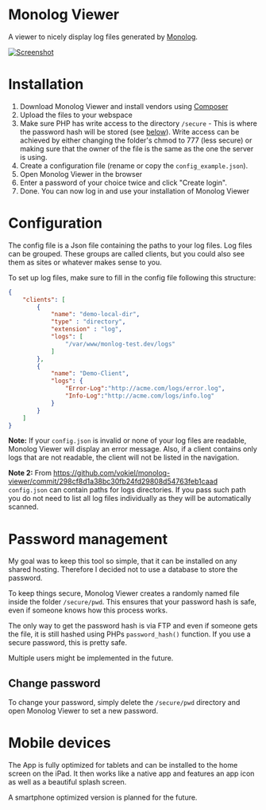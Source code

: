 Monolog Viewer
==============

A viewer to nicely display log files generated by [Monolog](https://github.com/Seldaek/monolog).

[![Screenshot](https://github.com/Syonix/monolog-viewer/raw/master/img/screenshot.png)](#installation)

# Installation
1. Download Monolog Viewer and install vendors using [Composer](http://getcomposer.org/)
3. Upload the files to your webspace
4. Make sure PHP has write access to the directory `/secure` - This is where the password hash will be stored (see [below](#password-management)). Write access can be achieved by either changing the folder's chmod to 777 (less secure) or making sure that the owner of the file is the same as the one the server is using.
5. Create a configuration file (rename or copy the `config_example.json`).
6. Open Monolog Viewer in the browser
7. Enter a password of your choice twice and click "Create login".
8. Done. You can now log in and use your installation of Monolog Viewer

# Configuration
The config file is a Json file containing the paths to your log files. Log files can be grouped. These groups are called clients, but you could also see them as sites or whatever makes sense to you.

To set up log files, make sure to fill in the config file following this structure:
```json
{
    "clients": [
        {
            "name": "demo-local-dir",
            "type" : "directory",
            "extension" : "log",
            "logs": [
                "/var/www/monlog-test.dev/logs"
            ]
        },
        {
            "name": "Demo-Client",
            "logs": {
                "Error-Log":"http://acme.com/logs/error.log",
                "Info-Log":"http://acme.com/logs/info.log"
            }
        }
    ]
}
```
**Note:** If your `config.json` is invalid or none of your log files are readable, Monolog Viewer will display an error message. Also, if a client contains only logs that are not readable, the client will not be listed in the navigation.

**Note 2:** From https://github.com/vokiel/monolog-viewer/commit/298cf8d1a38bc30fb24fd29808d54763feb1caad `config.json` can contain paths for logs directories. If you pass such path you do not need to list all log files individually as they will be automatically scanned.

# Password management
My goal was to keep this tool so simple, that it can be installed on any shared hosting. Therefore I decided not to use a database to store the password.

To keep things secure, Monolog Viewer creates a randomly named file inside the folder `/secure/pwd`. This ensures that your password hash is safe, even if someone knows how this process works. 

The only way to get the password hash is via FTP and even if someone gets the file, it is still hashed using PHPs `password_hash()` function. If you use a secure password, this is pretty safe.

Multiple users might be implemented in the future.

## Change password
To change your password, simply delete the `/secure/pwd` directory and open Monolog Viewer to set a new password.

# Mobile devices
The App is fully optimized for tablets and can be installed to the home screen on the iPad. It then works like a native app and features an app icon as well as a beautiful splash screen.

A smartphone optimized version is planned for the future.
